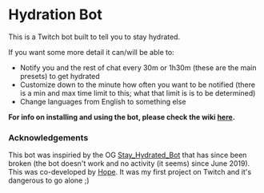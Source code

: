 # Hydration Bot

This is a Twitch bot built to tell you to stay hydrated.

If you want some more detail it can/will be able to:
- Notify you and the rest of chat every 30m or 1h30m (these are the main presets) to get hydrated
- Customize down to the minute how often you want to be notified (there is a min and max time limit to this; what that limit is is to be determined)
- Change languages from English to something else

**For info on installing and using the bot, please check the wiki [here](https://github.com/doamatto/mallow-theme/wiki).**

### Acknowledgements

This bot was inspiried by the OG [Stay_Hydrated_Bot](https://www.twitch.tv/stay_hydrated_bot) that has since been broken (the bot doesn't work and no activity (it seems) since June 2019). This was co-developed by [Hope](https://github.com/Advewave). It was my first project on Twitch and it's dangerous to go alone ;)